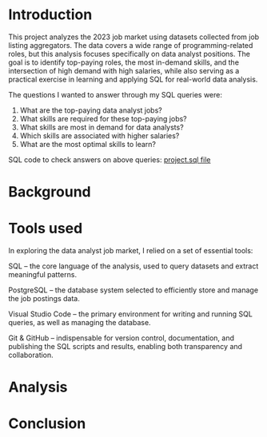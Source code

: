 # Introduction
This project analyzes the 2023 job market using datasets collected from job listing aggregators. The data covers a wide range of programming-related roles, but this analysis focuses specifically on data analyst positions. The goal is to identify top-paying roles, the most in-demand skills, and the intersection of high demand with high salaries, while also serving as a practical exercise in learning and applying SQL for real-world data analysis.

The questions I wanted to answer through my SQL queries were:
1. What are the top-paying data analyst jobs?
2. What skills are required for these top-paying jobs?
3. What skills are most in demand for data analysts?
4. Which skills are associated with higher salaries?
5. What are the most optimal skills to learn?

SQL code to check answers on above queries: [project.sql file]()  

# Background


# Tools used
In exploring the data analyst job market, I relied on a set of essential tools:

SQL – the core language of the analysis, used to query datasets and extract meaningful patterns.

PostgreSQL – the database system selected to efficiently store and manage the job postings data.

Visual Studio Code – the primary environment for writing and running SQL queries, as well as managing the database.

Git & GitHub – indispensable for version control, documentation, and publishing the SQL scripts and results, enabling both transparency and collaboration.

# Analysis


# Conclusion


